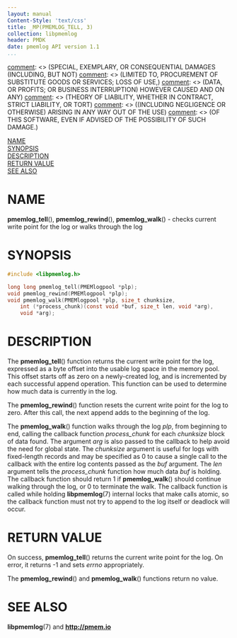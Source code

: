 ```yaml
---
layout: manual
Content-Style: 'text/css'
title: _MP(PMEMLOG_TELL, 3)
collection: libpmemlog
header: PMDK
date: pmemlog API version 1.1
...
```


[comment]: <> (Copyright 2017-2018, Intel Corporation)

[comment]: <> (Redistribution and use in source and binary forms, with or without)
[comment]: <> (modification, are permitted provided that the following conditions)
[comment]: <> (are met:)
[comment]: <> (    * Redistributions of source code must retain the above copyright)
[comment]: <> (      notice, this list of conditions and the following disclaimer.)
[comment]: <> (    * Redistributions in binary form must reproduce the above copyright)
[comment]: <> (      notice, this list of conditions and the following disclaimer in)
[comment]: <> (      the documentation and/or other materials provided with the)
[comment]: <> (      distribution.)
[comment]: <> (    * Neither the name of the copyright holder nor the names of its)
[comment]: <> (      contributors may be used to endorse or promote products derived)
[comment]: <> (      from this software without specific prior written permission.)

[comment]: <> (THIS SOFTWARE IS PROVIDED BY THE COPYRIGHT HOLDERS AND CONTRIBUTORS)
[comment]: <> ("AS IS" AND ANY EXPRESS OR IMPLIED WARRANTIES, INCLUDING, BUT NOT)
[comment]: <> (LIMITED TO, THE IMPLIED WARRANTIES OF MERCHANTABILITY AND FITNESS FOR)
[comment]: <> (A PARTICULAR PURPOSE ARE DISCLAIMED. IN NO EVENT SHALL THE COPYRIGHT)
[comment]: <> (OWNER OR CONTRIBUTORS BE LIABLE FOR ANY DIRECT, INDIRECT, INCIDENTAL,)
[comment]: <> (SPECIAL, EXEMPLARY, OR CONSEQUENTIAL DAMAGES (INCLUDING, BUT NOT)
[comment]: <> (LIMITED TO, PROCUREMENT OF SUBSTITUTE GOODS OR SERVICES; LOSS OF USE,)
[comment]: <> (DATA, OR PROFITS; OR BUSINESS INTERRUPTION) HOWEVER CAUSED AND ON ANY)
[comment]: <> (THEORY OF LIABILITY, WHETHER IN CONTRACT, STRICT LIABILITY, OR TORT)
[comment]: <> ((INCLUDING NEGLIGENCE OR OTHERWISE) ARISING IN ANY WAY OUT OF THE USE)
[comment]: <> (OF THIS SOFTWARE, EVEN IF ADVISED OF THE POSSIBILITY OF SUCH DAMAGE.)

[comment]: <> (pmemlog_tell.3 -- man page for pmemlog_tell, pmemlog_rewind and pmemlog_walk functions)

[NAME](#name)<br />
[SYNOPSIS](#synopsis)<br />
[DESCRIPTION](#description)<br />
[RETURN VALUE](#return-value)<br />
[SEE ALSO](#see-also)<br />


# NAME #

**pmemlog_tell**(), **pmemlog_rewind**(),
**pmemlog_walk**() - checks current write point for the log or walks through the log


# SYNOPSIS #

```c
#include <libpmemlog.h>

long long pmemlog_tell(PMEMlogpool *plp);
void pmemlog_rewind(PMEMlogpool *plp);
void pmemlog_walk(PMEMlogpool *plp, size_t chunksize,
	int (*process_chunk)(const void *buf, size_t len, void *arg),
	void *arg);
```

# DESCRIPTION #

The **pmemlog_tell**() function returns the current write point for the log,
expressed as a byte offset into the usable log space in the memory pool.
This offset starts off as zero on a newly-created log,
and is incremented by each successful append operation.
This function can be used to determine how much data is currently in the log.

The **pmemlog_rewind**() function resets the current write point for the log to zero.
After this call, the next append adds to the beginning of the log.

The **pmemlog_walk**() function walks through the log *plp*, from beginning to
end, calling the callback function *process_chunk* for each *chunksize* block
of data found. The argument *arg* is also passed to the callback to help
avoid the need for global state. The *chunksize* argument is useful for logs
with fixed-length records and may be specified as 0 to cause a single call
to the callback with the entire log contents passed as the *buf* argument. The
*len* argument tells the *process_chunk* function how much data *buf* is
holding. The callback function should return 1 if **pmemlog_walk**() should
continue walking through the log, or 0 to terminate the walk. The callback
function is called while holding **libpmemlog**(7) internal locks that make
calls atomic, so the callback function must not try to append to the log itself
or deadlock will occur.


# RETURN VALUE #

On success, **pmemlog_tell**() returns the current write point for the log.
On error, it returns -1 and sets *errno* appropriately.

The **pmemlog_rewind**() and **pmemlog_walk**() functions return no value.


# SEE ALSO #

**libpmemlog**(7) and **<http://pmem.io>**
